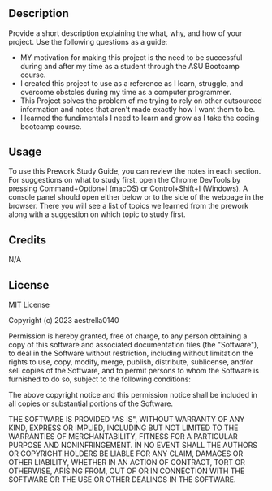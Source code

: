 # <My Prework Study Guide Webpage>

## Description

Provide a short description explaining the what, why, and how of your project. Use the following questions as a guide:

- MY motivation for making this project is the need to be successful during and after my time as a student through the ASU Bootcamp course.
- I created this project to use as a reference as I learn, struggle, and overcome obstcles during my time as a computer programmer.
- This Project solves the problem of me trying to rely on other outsourced information and notes that aren't made exactly how I want them to be.
- I learned the fundimentals I need to learn and grow as I take the coding bootcamp course.






## Usage


To use this Prework Study Guide, you can review the notes in each section. For suggestions on what to study first, open the Chrome DevTools by pressing Command+Option+I (macOS) or Control+Shift+I (Windows). A console panel should open either below or to the side of the webpage in the browser. There you will see a list of topics we learned from the prework along with a suggestion on which topic to study first.


## Credits

N/A

## License
MIT License

Copyright (c) 2023 aestrella0140

Permission is hereby granted, free of charge, to any person obtaining a copy
of this software and associated documentation files (the "Software"), to deal
in the Software without restriction, including without limitation the rights
to use, copy, modify, merge, publish, distribute, sublicense, and/or sell
copies of the Software, and to permit persons to whom the Software is
furnished to do so, subject to the following conditions:

The above copyright notice and this permission notice shall be included in all
copies or substantial portions of the Software.

THE SOFTWARE IS PROVIDED "AS IS", WITHOUT WARRANTY OF ANY KIND, EXPRESS OR
IMPLIED, INCLUDING BUT NOT LIMITED TO THE WARRANTIES OF MERCHANTABILITY,
FITNESS FOR A PARTICULAR PURPOSE AND NONINFRINGEMENT. IN NO EVENT SHALL THE
AUTHORS OR COPYRIGHT HOLDERS BE LIABLE FOR ANY CLAIM, DAMAGES OR OTHER
LIABILITY, WHETHER IN AN ACTION OF CONTRACT, TORT OR OTHERWISE, ARISING FROM,
OUT OF OR IN CONNECTION WITH THE SOFTWARE OR THE USE OR OTHER DEALINGS IN THE
SOFTWARE.


